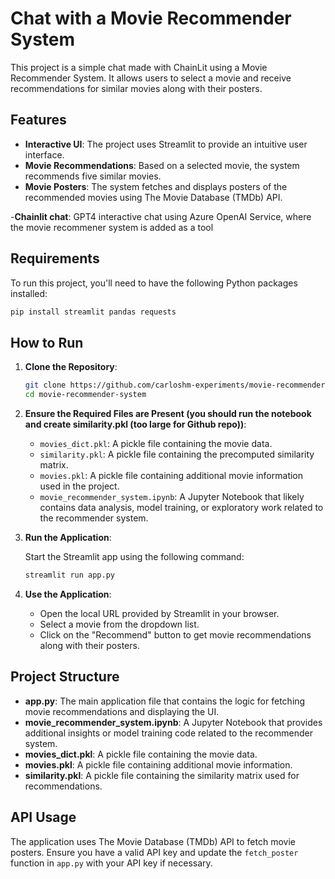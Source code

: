 # Chat with a Movie Recommender System

This project is a simple chat made with ChainLit using a Movie Recommender System. It allows users to select a movie and receive recommendations for similar movies along with their posters.

## Features

- **Interactive UI**: The project uses Streamlit to provide an intuitive user interface.
- **Movie Recommendations**: Based on a selected movie, the system recommends five similar movies.
- **Movie Posters**: The system fetches and displays posters of the recommended movies using The Movie Database (TMDb) API.

-**Chainlit chat**: GPT4 interactive chat using Azure OpenAI Service, where the movie recommener system is added as a tool

## Requirements

To run this project, you'll need to have the following Python packages installed:

```bash
pip install streamlit pandas requests
```

## How to Run

1. **Clone the Repository**:

   ```bash
   git clone https://github.com/carloshm-experiments/movie-recommender-system/
   cd movie-recommender-system
   ```

2. **Ensure the Required Files are Present (you should run the notebook and create similarity.pkl (too large for Github repo))**:
   - `movies_dict.pkl`: A pickle file containing the movie data.
   - `similarity.pkl`: A pickle file containing the precomputed similarity matrix.
   - `movies.pkl`: A pickle file containing additional movie information used in the project.
   - `movie_recommender_system.ipynb`: A Jupyter Notebook that likely contains data analysis, model training, or exploratory work related to the recommender system.

3. **Run the Application**:

   Start the Streamlit app using the following command:

   ```bash
   streamlit run app.py
   ```

4. **Use the Application**:
   - Open the local URL provided by Streamlit in your browser.
   - Select a movie from the dropdown list.
   - Click on the "Recommend" button to get movie recommendations along with their posters.

## Project Structure

- **app.py**: The main application file that contains the logic for fetching movie recommendations and displaying the UI.
- **movie_recommender_system.ipynb**: A Jupyter Notebook that provides additional insights or model training code related to the recommender system.
- **movies_dict.pkl**: A pickle file containing the movie data.
- **movies.pkl**: A pickle file containing additional movie information.
- **similarity.pkl**: A pickle file containing the similarity matrix used for recommendations.

## API Usage

The application uses The Movie Database (TMDb) API to fetch movie posters. Ensure you have a valid API key and update the `fetch_poster` function in `app.py` with your API key if necessary.
